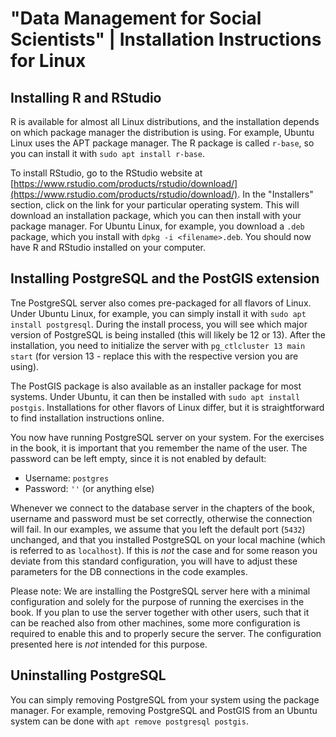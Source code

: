 # "Data Management for Social Scientists" | Installation Instructions for Linux

## Installing R and RStudio

R is available for almost all Linux distributions, and the installation depends on which package manager the distribution is using. For example, Ubuntu Linux uses the APT package manager. The R package is called `r-base`, so you can install it with `sudo apt install r-base`.

To install RStudio, go to the RStudio website at [https://www.rstudio.com/products/rstudio/download/](https://www.rstudio.com/products/rstudio/download/). In the "Installers" section, click on the link for your particular operating system. This will download an installation package, which you can then install with your package manager. For Ubuntu Linux, for example, you download a `.deb` package, which you install with `dpkg -i <filename>.deb`. You should now have R and RStudio installed on your computer. 

## Installing PostgreSQL and the PostGIS extension

Tne PostgreSQL server also comes pre-packaged for all flavors of Linux. Under Ubuntu Linux, for example, you can simply install it with `sudo apt install postgresql`. During the install process, you will see which major version of PostgreSQL is being installed (this will likely be 12 or 13). After the installation, you need to initialize the server with `pg_ctlcluster 13 main start` (for version 13 - replace this with the respective version you are using). 

The PostGIS package is also available as an installer package for most systems. Under Ubuntu, it can then be installed with `sudo apt install postgis`. Installations for other flavors of Linux differ, but it is straightforward to find installation instructions online.

You now have running PostgreSQL server on your system. For the exercises in the book, it is important that you remember the name of the user. The password can be left empty, since it is not enabled by default:

* Username: `postgres`
* Password: `''` (or anything else)

Whenever we connect to the database server in the chapters of the book, username and password must be set correctly, otherwise the connection will fail. In our examples, we assume that you left the default port (`5432`) unchanged, and that you installed PostgreSQL on your local machine (which is referred to as `localhost`). If this is *not* the case and for some reason you deviate from this standard configuration, you will have to adjust these parameters for the DB connections in the code examples.

Please note: We are installing the PostgreSQL server here with a minimal configuration and solely for the purpose of running the exercises in the book. If you plan to use the server together with other users, such that it can be reached also from other machines, some more configuration is required to enable this and to properly secure the server. The configuration presented here is *not* intended for this purpose. 

## Uninstalling PostgreSQL

You can simply removing PostgreSQL from your system using the package manager. For example, removing PostgreSQL and PostGIS from an Ubuntu system can be done with `apt remove postgresql postgis`.  